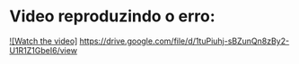# Video reproduzindo o erro:
[![Watch the video]](https://drive.google.com/file/d/1tuPiuhj-sBZunQn8zBy2-U1R1Z1GbeI6/view)
https://drive.google.com/file/d/1tuPiuhj-sBZunQn8zBy2-U1R1Z1GbeI6/view
